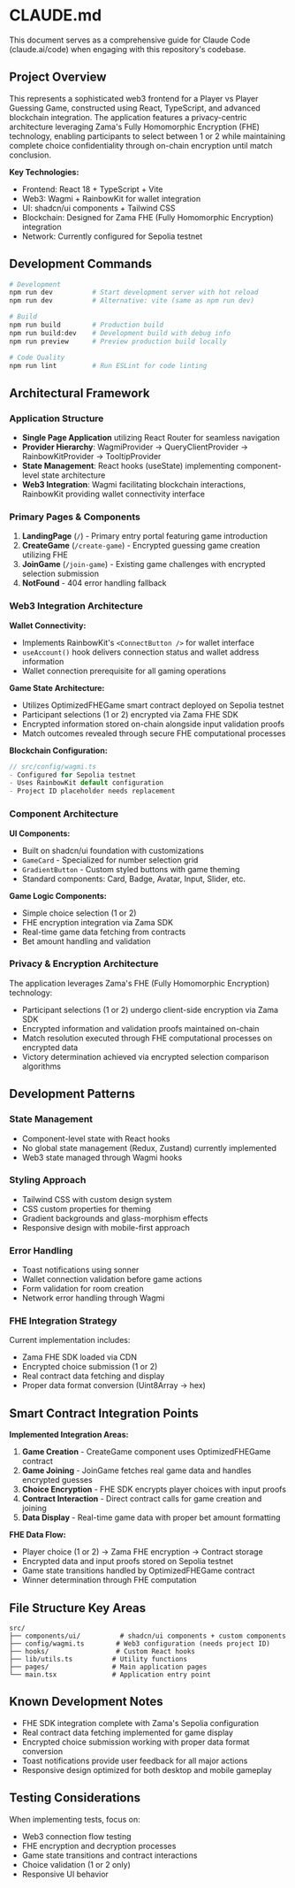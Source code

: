 # CLAUDE.md

This document serves as a comprehensive guide for Claude Code (claude.ai/code) when engaging with this repository's codebase.

## Project Overview

This represents a sophisticated web3 frontend for a Player vs Player Guessing Game, constructed using React, TypeScript, and advanced blockchain integration. The application features a privacy-centric architecture leveraging Zama's Fully Homomorphic Encryption (FHE) technology, enabling participants to select between 1 or 2 while maintaining complete choice confidentiality through on-chain encryption until match conclusion.

**Key Technologies:**
- Frontend: React 18 + TypeScript + Vite
- Web3: Wagmi + RainbowKit for wallet integration
- UI: shadcn/ui components + Tailwind CSS
- Blockchain: Designed for Zama FHE (Fully Homomorphic Encryption) integration
- Network: Currently configured for Sepolia testnet

## Development Commands

```bash
# Development
npm run dev          # Start development server with hot reload
npm run dev          # Alternative: vite (same as npm run dev)

# Build
npm run build        # Production build
npm run build:dev    # Development build with debug info
npm run preview      # Preview production build locally

# Code Quality
npm run lint         # Run ESLint for code linting
```

## Architectural Framework

### Application Structure
- **Single Page Application** utilizing React Router for seamless navigation
- **Provider Hierarchy**: WagmiProvider → QueryClientProvider → RainbowKitProvider → TooltipProvider
- **State Management**: React hooks (useState) implementing component-level state architecture
- **Web3 Integration**: Wagmi facilitating blockchain interactions, RainbowKit providing wallet connectivity interface

### Primary Pages & Components
1. **LandingPage** (`/`) - Primary entry portal featuring game introduction
2. **CreateGame** (`/create-game`) - Encrypted guessing game creation utilizing FHE
3. **JoinGame** (`/join-game`) - Existing game challenges with encrypted selection submission
4. **NotFound** - 404 error handling fallback

### Web3 Integration Architecture

**Wallet Connectivity:**
- Implements RainbowKit's `<ConnectButton />` for wallet interface
- `useAccount()` hook delivers connection status and wallet address information
- Wallet connection prerequisite for all gaming operations

**Game State Architecture:**
- Utilizes OptimizedFHEGame smart contract deployed on Sepolia testnet
- Participant selections (1 or 2) encrypted via Zama FHE SDK
- Encrypted information stored on-chain alongside input validation proofs
- Match outcomes revealed through secure FHE computational processes

**Blockchain Configuration:**
```typescript
// src/config/wagmi.ts
- Configured for Sepolia testnet
- Uses RainbowKit default configuration
- Project ID placeholder needs replacement
```

### Component Architecture

**UI Components:**
- Built on shadcn/ui foundation with customizations
- `GameCard` - Specialized for number selection grid
- `GradientButton` - Custom styled buttons with game theming
- Standard components: Card, Badge, Avatar, Input, Slider, etc.

**Game Logic Components:**
- Simple choice selection (1 or 2)
- FHE encryption integration via Zama SDK
- Real-time game data fetching from contracts
- Bet amount handling and validation

### Privacy & Encryption Architecture

The application leverages Zama's FHE (Fully Homomorphic Encryption) technology:
- Participant selections (1 or 2) undergo client-side encryption via Zama SDK
- Encrypted information and validation proofs maintained on-chain
- Match resolution executed through FHE computational processes on encrypted data
- Victory determination achieved via encrypted selection comparison algorithms

## Development Patterns

### State Management
- Component-level state with React hooks
- No global state management (Redux, Zustand) currently implemented
- Web3 state managed through Wagmi hooks

### Styling Approach
- Tailwind CSS with custom design system
- CSS custom properties for theming
- Gradient backgrounds and glass-morphism effects
- Responsive design with mobile-first approach

### Error Handling
- Toast notifications using sonner
- Wallet connection validation before game actions
- Form validation for room creation
- Network error handling through Wagmi

### FHE Integration Strategy
Current implementation includes:
- Zama FHE SDK loaded via CDN
- Encrypted choice submission (1 or 2)
- Real contract data fetching and display
- Proper data format conversion (Uint8Array → hex)

## Smart Contract Integration Points

**Implemented Integration Areas:**
1. **Game Creation** - CreateGame component uses OptimizedFHEGame contract
2. **Game Joining** - JoinGame fetches real game data and handles encrypted guesses
3. **Choice Encryption** - FHE SDK encrypts player choices with input proofs
4. **Contract Interaction** - Direct contract calls for game creation and joining
5. **Data Display** - Real-time game data with proper bet amount formatting

**FHE Data Flow:**
- Player choice (1 or 2) → Zama FHE encryption → Contract storage
- Encrypted data and input proofs stored on Sepolia testnet
- Game state transitions handled by OptimizedFHEGame contract
- Winner determination through FHE computation

## File Structure Key Areas

```
src/
├── components/ui/          # shadcn/ui components + custom components
├── config/wagmi.ts        # Web3 configuration (needs project ID)
├── hooks/                 # Custom React hooks
├── lib/utils.ts          # Utility functions
├── pages/                # Main application pages
└── main.tsx              # Application entry point
```

## Known Development Notes

- FHE SDK integration complete with Zama's Sepolia configuration
- Real contract data fetching implemented for game display
- Encrypted choice submission working with proper data format conversion
- Toast notifications provide user feedback for all major actions
- Responsive design optimized for both desktop and mobile gameplay

## Testing Considerations

When implementing tests, focus on:
- Web3 connection flow testing
- FHE encryption and decryption processes
- Game state transitions and contract interactions
- Choice validation (1 or 2 only)
- Responsive UI behavior